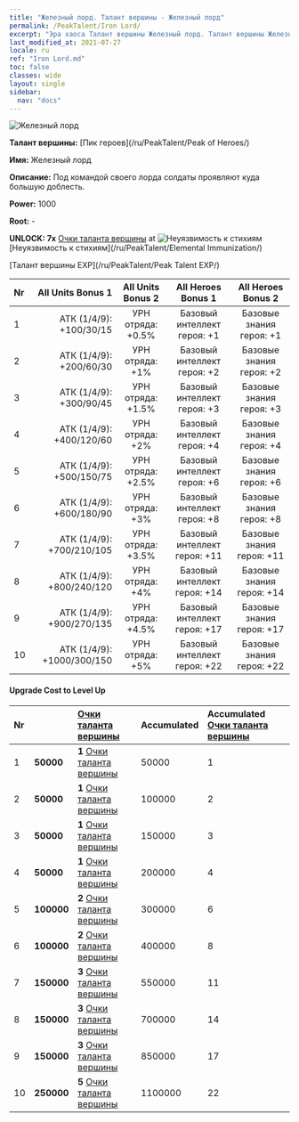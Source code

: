 ```yaml
---
title: "Железный лорд. Талант вершины - Железный лорд"
permalink: /PeakTalent/Iron Lord/
excerpt: "Эра хаоса Талант вершины Железный лорд. Талант вершины Железный лорд. Железный лорд"
last_modified_at: 2021-07-27
locale: ru
ref: "Iron Lord.md"
toc: false
classes: wide
layout: single
sidebar:
  nav: "docs"
---
```


  ![Железный лорд](/images/pt/talent_1008.png)

  **Талант вершины:** [Пик героев](/ru/PeakTalent/Peak of Heroes/)

  **Имя:** Железный лорд

  **Описание:** Под командой своего лорда солдаты проявляют куда большую доблесть.

  **Power:** 1000

  **Root:** -

  **UNLOCK: 7x** [Очки таланта вершины](/ItemsRU/con_934/) at ![Неуязвимость к стихиям](/images/pt/talent_1004.png) [Неуязвимость к стихиям](/ru/PeakTalent/Elemental Immunization/)

  [Талант вершины EXP](/ru/PeakTalent/Peak Talent EXP/)

  | Nr | All Units Bonus 1 | All Units Bonus 2 | All Heroes Bonus 1 | All Heroes Bonus 2 |
  |:---|--------------:|:-------------:|:-------------:|:-------------:|
  | 1 | АТК (1/4/9): +100/30/15 | УРН отряда: +0.5% | Базовый интеллект героя: +1 | Базовые знания героя: +1 |
  | 2 | АТК (1/4/9): +200/60/30 | УРН отряда: +1% | Базовый интеллект героя: +2 | Базовые знания героя: +2 |
  | 3 | АТК (1/4/9): +300/90/45 | УРН отряда: +1.5% | Базовый интеллект героя: +3 | Базовые знания героя: +3 |
  | 4 | АТК (1/4/9): +400/120/60 | УРН отряда: +2% | Базовый интеллект героя: +4 | Базовые знания героя: +4 |
  | 5 | АТК (1/4/9): +500/150/75 | УРН отряда: +2.5% | Базовый интеллект героя: +6 | Базовые знания героя: +6 |
  | 6 | АТК (1/4/9): +600/180/90 | УРН отряда: +3% | Базовый интеллект героя: +8 | Базовые знания героя: +8 |
  | 7 | АТК (1/4/9): +700/210/105 | УРН отряда: +3.5% | Базовый интеллект героя: +11 | Базовые знания героя: +11 |
  | 8 | АТК (1/4/9): +800/240/120 | УРН отряда: +4% | Базовый интеллект героя: +14 | Базовые знания героя: +14 |
  | 9 | АТК (1/4/9): +900/270/135 | УРН отряда: +4.5% | Базовый интеллект героя: +17 | Базовые знания героя: +17 |
  | 10 | АТК (1/4/9): +1000/300/150 | УРН отряда: +5% | Базовый интеллект героя: +22 | Базовые знания героя: +22 |


#### Upgrade Cost to Level Up

  | Nr | <i class="fas fa-coins"/> | [Очки таланта вершины](/ItemsRU/con_934/) | Accumulated <i class="fas fa-coins"/> | Accumulated [Очки таланта вершины](/ItemsRU/con_934/) |
  |:---|:--------------|:-------------|:-------------|:-------------|
  | 1 | **50000** | **1** [Очки таланта вершины](/ItemsRU/con_934/) | 50000 | 1 |
  | 2 | **50000** | **1** [Очки таланта вершины](/ItemsRU/con_934/) | 100000 | 2 |
  | 3 | **50000** | **1** [Очки таланта вершины](/ItemsRU/con_934/) | 150000 | 3 |
  | 4 | **50000** | **1** [Очки таланта вершины](/ItemsRU/con_934/) | 200000 | 4 |
  | 5 | **100000** | **2** [Очки таланта вершины](/ItemsRU/con_934/) | 300000 | 6 |
  | 6 | **100000** | **2** [Очки таланта вершины](/ItemsRU/con_934/) | 400000 | 8 |
  | 7 | **150000** | **3** [Очки таланта вершины](/ItemsRU/con_934/) | 550000 | 11 |
  | 8 | **150000** | **3** [Очки таланта вершины](/ItemsRU/con_934/) | 700000 | 14 |
  | 9 | **150000** | **3** [Очки таланта вершины](/ItemsRU/con_934/) | 850000 | 17 |
  | 10 | **250000** | **5** [Очки таланта вершины](/ItemsRU/con_934/) | 1100000 | 22 |
